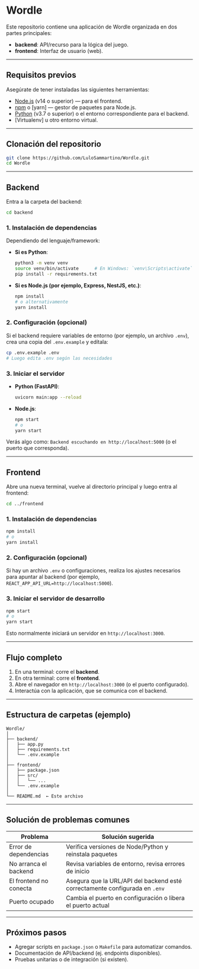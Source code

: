 # Wordle

Este repositorio contiene una aplicación de Wordle organizada en dos partes principales:

- **backend**: API/recurso para la lógica del juego.
- **frontend**: Interfaz de usuario (web).

---

## Requisitos previos

Asegúrate de tener instaladas las siguientes herramientas:

- [Node.js](https://nodejs.org) (v14 o superior) — para el frontend.
- [npm](https://www.npmjs.com) o [yarn] — gestor de paquetes para Node.js.
- [Python](https://www.python.org) (v3.7 o superior) o el entorno correspondiente para el backend.
- [Virtualenv] u otro entorno virtual.

---

## Clonación del repositorio

```bash
git clone https://github.com/LuloSammartino/Wordle.git
cd Wordle
```

---

##  Backend

Entra a la carpeta del backend:

```bash
cd backend
```

### 1. Instalación de dependencias

Dependiendo del lenguaje/framework:

- **Si es Python**:
  ```bash
  python3 -m venv venv
  source venv/bin/activate      # En Windows: `venv\Scripts\activate`
  pip install -r requirements.txt
  ```

- **Si es Node.js (por ejemplo, Express, NestJS, etc.)**:
  ```bash
  npm install
  # o alternativamente
  yarn install
  ```

### 2. Configuración (opcional)

Si el backend requiere variables de entorno (por ejemplo, un archivo `.env`), crea una copia del `.env.example` y edítala:
```bash
cp .env.example .env
# Luego edita .env según las necesidades
```

### 3. Iniciar el servidor

- **Python (FastAPI)**:
  ```bash
  uvicorn main:app --reload
  ```

- **Node.js**:
  ```bash
  npm start
  # o
  yarn start
  ```

Verás algo como: `Backend escuchando en http://localhost:5000` (o el puerto que corresponda).

---

##  Frontend

Abre una nueva terminal, vuelve al directorio principal y luego entra al frontend:

```bash
cd ../frontend
```

### 1. Instalación de dependencias

```bash
npm install
# o
yarn install
```

### 2. Configuración (opcional)

Si hay un archivo `.env` o configuraciones, realiza los ajustes necesarios para apuntar al backend (por ejemplo, `REACT_APP_API_URL=http://localhost:5000`).

### 3. Iniciar el servidor de desarrollo

```bash
npm start
# o
yarn start
```

Esto normalmente iniciará un servidor en `http://localhost:3000`.

---

##  Flujo completo

1. En una terminal: corre el **backend**.
2. En otra terminal: corre el **frontend**.
3. Abre el navegador en `http://localhost:3000` (o el puerto configurado).
4. Interactúa con la aplicación, que se comunica con el backend.

---

##  Estructura de carpetas (ejemplo)

```
Wordle/
│
├── backend/
│   ├── app.py
│   ├── requirements.txt
│   └── .env.example
│
├── frontend/
│   ├── package.json
│   ├── src/
│   │   └── ...
│   └── .env.example
│
└── README.md  ← Este archivo
```

---

##  Solución de problemas comunes

| Problema                      | Solución sugerida |
|-------------------------------|-------------------|
| Error de dependencias         | Verifica versiones de Node/Python y reinstala paquetes |
| No arranca el backend         | Revisa variables de entorno, revisa errores de inicio |
| El frontend no conecta        | Asegura que la URL/API del backend esté correctamente configurada en `.env` |
| Puerto ocupado                | Cambia el puerto en configuración o libera el puerto actual |

---

## Próximos pasos

- Agregar scripts en `package.json` o `Makefile` para automatizar comandos.
- Documentación de API/backend (ej. endpoints disponibles).
- Pruebas unitarias o de integración (si existen).


